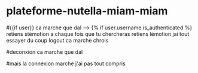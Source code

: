 # plateforme-nutella-miam-miam


#{{if user}} ca marche que dal --> {% if user.username.is_authenticated %} retiens stémotion a chaque fois que tu chercheras retiens lémotion jai tout essayer du coup logout ca marche chrois

#deconxion ca marche que dal

#mais la connexion marche j'ai pas tout compris 
